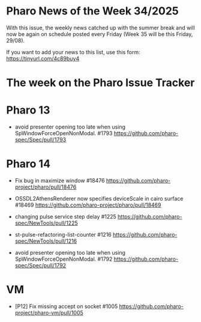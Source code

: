 # Pharo News of the Week 34/2025

With this issue, the weekly news catched up with the summer break and will now be again on schedule posted every Friday (Week 35 will be this Friday, 29/08).

If you want to add your news to this list, use this form: https://tinyurl.com/4c89buy4


# The week on the Pharo Issue Tracker

# Pharo 13

- avoid presenter opening too late when using SpWindowForceOpenNonModal. #1793
	https://github.com/pharo-spec/Spec/pull/1793
	
# Pharo 14

- Fix bug in maximize window #18476
	https://github.com/pharo-project/pharo/pull/18476

- OSSDL2AthensRenderer now specifies deviceScale in cairo surface #18469
	https://github.com/pharo-project/pharo/pull/18469
	
- changing pulse service step delay #1225
	https://github.com/pharo-spec/NewTools/pull/1225
	
- st-pulse-refactoring-list-counter #1216
	https://github.com/pharo-spec/NewTools/pull/1216
	
- avoid presenter opening too late when using SpWindowForceOpenNonModal. #1792
	https://github.com/pharo-spec/Spec/pull/1792
	
# VM

- [P12] Fix missing accept on socket #1005
	https://github.com/pharo-project/pharo-vm/pull/1005